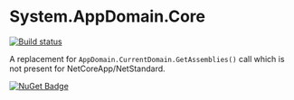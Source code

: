 # System.AppDomain.Core

[![Build status](https://ci.appveyor.com/api/projects/status/ixjp1tl1ptaka0v0?svg=true)](https://ci.appveyor.com/project/StefH/system-appdomain-core)

A replacement for `AppDomain.CurrentDomain.GetAssemblies()` call which is not present for NetCoreApp/NetStandard.


[![NuGet Badge](https://buildstats.info/nuget/System.AppDomain.NetCoreApp)](https://www.nuget.org/packages/System.AppDomain.NetCoreApp)